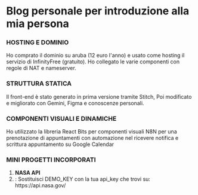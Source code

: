 <h1>Blog personale per introduzione alla mia persona</h1>

<h3> HOSTING E DOMINIO </h3>

Ho comprato il dominio su aruba (12 euro l'anno) e usato come hosting il servizio di InfinityFree (gratuito).
Ho collegato le varie componenti con regole di NAT e nameserver.

<h3> STRUTTURA STATICA </h3>
Il front-end è stato generato in prima versione tramite Stitch,
Poi modificato e migliorato con Gemini, Figma e conoscenze personali.

<h3> COMPONENTI VISUALI E DINAMICHE </h3>

Ho utilizzato la libreria React Bits per componenti visuali
N8N per una prenotazione di appuntamenti con automazione nel ricevere notifica e scrittura appuntamento su Google Calendar 

<h3> MINI PROGETTI INCORPORATI </h3>
<ol>
    <li><b>NASA API</b><li>: Sostituisci DEMO_KEY con la tua api_key che trovi su: https://api.nasa.gov/
</ol>